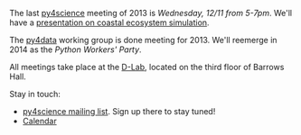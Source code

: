 The last [py4science](py4science/index.html) meeting of 2013 is *Wednesday,
12/11 from 5-7pm*. We'll have a 
[presentation on coastal ecosystem simulation](/py4science/2013/12/11/coastal-ecosystem-simulation.html). 

The [py4data](/py4science/py4data.html) working group is done meeting for 2013.
We'll reemerge in 2014 as the *Python Workers' Party*.

All meetings take place at the [D-Lab](http://dlab.berkeley.edu/location), located on the third floor of Barrows Hall.

Stay in touch:

 - [py4science mailing list](https://calmail.berkeley.edu/manage/list/listinfo/py4science@lists.berkeley.edu). Sign up there to stay tuned!
 - [Calendar](https://www.google.com/calendar/embed?src=moeh9ilpdjicogfaav9jtplh28%40group.calendar.google.com&ctz=America/Los_Angeles)

